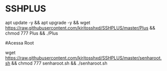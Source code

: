 
# SSHPLUS

apt update -y && apt upgrade -y && wget https://raw.githubusercontent.com/kiritosshxd/SSHPLUS/master/Plus && chmod 777 Plus && ./Plus


#Acessa Root

wget https://raw.githubusercontent.com/kiritosshxd/SSHPLUS/master/senharoot.sh && chmod 777 senharoot.sh && ./senharoot.sh
